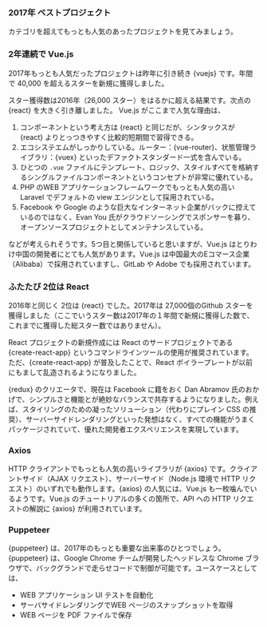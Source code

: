 ### 2017年 ベストプロジェクト

カテゴリを超えてもっとも人気のあったプロジェクトを見てみましょう。

### 2年連続で Vue.js

2017年もっとも人気だったプロジェクトは昨年に引き続き {vuejs} です。年間で 40,000 を超えるスターを新規に獲得しました。

スター獲得数は2016年（26,000 スター）をはるかに超える結果です。次点の {react} を大きく引き離しました。
Vue.js がここまで人気な理由は、

1. コンポーネントという考え方は {react} と同じだが、シンタックスが {react} よりとっつきやすく比較的短期間で習得できる。
2. エコシステエムがしっかりしている。ルーター：{vue-router}、状態管理ライブラリ：{vuex} といったデファクトスタンダード一式を含んでいる。
3. ひとつの `.vue` ファイルにテンプレート、ロジック、スタイルすべてを格納するシングルファイルコンポーネントというコンセプトが非常に優れている。
4. PHP のWEB アプリケーションフレームワークでもっとも人気の高い Laravel でデフォルトの view エンジンとして採用されている。
5. Facebook や Google のような巨大なインターネット企業がバックに控えているのではなく、Evan You 氏がクラウドソーシングでスポンサーを募り、オープンソースプロジェクトとしてメンテナンスしている。

などが考えられそうです。5つ目と関係していると思いますが、Vue.js はとりわけ中国の開発者にとても人気があります。Vue.js は中国最大のEコマース企業（Alibaba）で採用されていますし、GitLab や Adobe でも採用されています。

### ふたたび 2位は React

2016年と同じく 2位は {react} でした。2017年は 27,000個のGithub スターを獲得しました（ここでいうスター数は2017年の１年間で新規に獲得した数で、これまでに獲得した総スター数ではありません）。

React プロジェクトの新規作成には React のサードプロジェクトである {create-react-app} というコマンドラインツールの使用が推奨されています。ただ、{create-react-app} が普及したことで、React ボイラープレートが以前にもまして乱造されるようになりました。

{redux} のクリエータで、現在は Facebook に籍をおく Dan Abramov 氏のおかげで、シンプルさと機能とが絶妙なバランスで共存するようになりました。例えば、スタイリングのための凝ったソリューション（代わりにプレイン CSS の推奨）、サーバーサイドレンダリングといった発想はなく、すべての機能がうまくパッケージされていて、優れた開発者エクスペリエンスを実現しています。

### Axios

HTTP クライアントでもっとも人気の高いライブラリが {axios} です。クライアントサイド（AJAX リクエスト）、サーバーサイド（Node.js 環境で HTTP リクエスト）のいずれでも動作します。{axios} の人気には、Vue.js も一枚噛んでいるようです。Vue.js のチュートリアルの多くの箇所で、API への HTTP リクエストの解説に {axios} が利用されています。

### Puppeteer

{puppeteer} は、2017年のもっとも重要な出来事のひとつでしょう。{puppeteer} は、Google Chrome チームが開発したヘッドレスな Chrome ブラウザで、バックグランドで走らせコードで制御が可能です。ユースケースとしては、

- WEB アプリケーション UI テストを自動化
- サーバサイドレンダリングでWEB ページのスナップショットを取得
- WEB ページを PDF ファイルで保存
